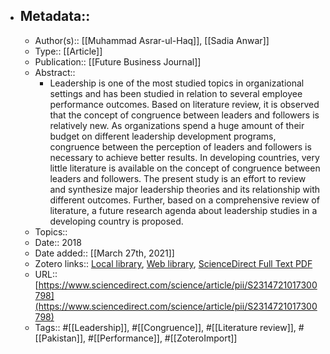 - ## Metadata::
    - Author(s):: [[Muhammad Asrar-ul-Haq]], [[Sadia Anwar]]
    - Type:: [[Article]]
    - Publication:: [[Future Business Journal]]
    - Abstract::
        - Leadership is one of the most studied topics in organizational settings and has been studied in relation to several employee performance outcomes. Based on literature review, it is observed that the concept of congruence between leaders and followers is relatively new. As organizations spend a huge amount of their budget on different leadership development programs, congruence between the perception of leaders and followers is necessary to achieve better results. In developing countries, very little literature is available on the concept of congruence between leaders and followers. The present study is an effort to review and synthesize major leadership theories and its relationship with different outcomes. Further, based on a comprehensive review of literature, a future research agenda about leadership studies in a developing country is proposed.
    - Topics:: 
    - Date:: 2018
    - Date added:: [[March 27th, 2021]]
    - Zotero links:: [Local library](zotero://select/library/items/I8VEZBA6), [Web library](https://www.zotero.org/users/7147715/items/I8VEZBA6), [ScienceDirect Full Text PDF](zotero://open-pdf/library/items/U2ZSI867)
    - URL:: [https://www.sciencedirect.com/science/article/pii/S2314721017300798](https://www.sciencedirect.com/science/article/pii/S2314721017300798)
    - Tags:: #[[Leadership]], #[[Congruence]], #[[Literature review]], #[[Pakistan]], #[[Performance]], #[[ZoteroImport]]
